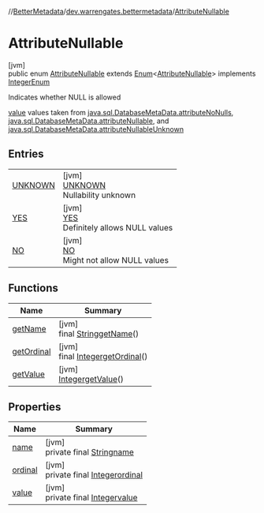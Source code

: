 //[BetterMetadata](../../../index.md)/[dev.warrengates.bettermetadata](../index.md)/[AttributeNullable](index.md)

# AttributeNullable

[jvm]\
public enum [AttributeNullable](index.md) extends [Enum](https://docs.oracle.com/javase/8/docs/api/java/lang/Enum.html)&lt;[AttributeNullable](index.md)&gt; implements [IntegerEnum](../-integer-enum/index.md)

Indicates whether NULL is allowed

[value](-n-o/index.md#406812316%2FProperties%2F-1216412040) values taken from [java.sql.DatabaseMetaData.attributeNoNulls](https://docs.oracle.com/javase/8/docs/api/java/sql/DatabaseMetaData.html#attributeNoNulls--), [java.sql.DatabaseMetaData.attributeNullable](https://docs.oracle.com/javase/8/docs/api/java/sql/DatabaseMetaData.html#attributeNullable--), and [java.sql.DatabaseMetaData.attributeNullableUnknown](https://docs.oracle.com/javase/8/docs/api/java/sql/DatabaseMetaData.html#attributeNullableUnknown--)

## Entries

| | |
|---|---|
| [UNKNOWN](-u-n-k-n-o-w-n/index.md) | [jvm]<br>[UNKNOWN](-u-n-k-n-o-w-n/index.md)<br>Nullability unknown |
| [YES](-y-e-s/index.md) | [jvm]<br>[YES](-y-e-s/index.md)<br>Definitely allows NULL values |
| [NO](-n-o/index.md) | [jvm]<br>[NO](-n-o/index.md)<br>Might not allow NULL values |

## Functions

| Name | Summary |
|---|---|
| [getName](get-name.md) | [jvm]<br>final [String](https://docs.oracle.com/javase/8/docs/api/java/lang/String.html)[getName](get-name.md)() |
| [getOrdinal](get-ordinal.md) | [jvm]<br>final [Integer](https://docs.oracle.com/javase/8/docs/api/java/lang/Integer.html)[getOrdinal](get-ordinal.md)() |
| [getValue](get-value.md) | [jvm]<br>[Integer](https://docs.oracle.com/javase/8/docs/api/java/lang/Integer.html)[getValue](get-value.md)() |

## Properties

| Name | Summary |
|---|---|
| [name](../-version-column-type/-i-s_-p-s-e-u-d-o_-c-o-l-u-m-n/index.md#-372974862%2FProperties%2F-1216412040) | [jvm]<br>private final [String](https://docs.oracle.com/javase/8/docs/api/java/lang/String.html)[name](../-version-column-type/-i-s_-p-s-e-u-d-o_-c-o-l-u-m-n/index.md#-372974862%2FProperties%2F-1216412040) |
| [ordinal](../-version-column-type/-i-s_-p-s-e-u-d-o_-c-o-l-u-m-n/index.md#-739389684%2FProperties%2F-1216412040) | [jvm]<br>private final [Integer](https://docs.oracle.com/javase/8/docs/api/java/lang/Integer.html)[ordinal](../-version-column-type/-i-s_-p-s-e-u-d-o_-c-o-l-u-m-n/index.md#-739389684%2FProperties%2F-1216412040) |
| [value](-n-o/index.md#406812316%2FProperties%2F-1216412040) | [jvm]<br>private final [Integer](https://docs.oracle.com/javase/8/docs/api/java/lang/Integer.html)[value](-n-o/index.md#406812316%2FProperties%2F-1216412040) |
